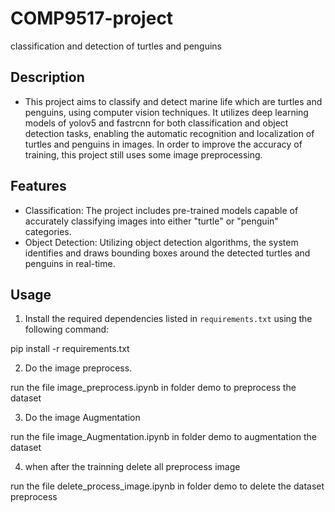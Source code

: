 # COMP9517-project 
classification and detection of turtles and penguins

## Description
- This project aims to classify and detect marine life which are turtles and penguins, using computer vision techniques. It utilizes deep learning models of yolov5 and fastrcnn for both classification and object detection tasks, enabling the automatic recognition and localization of turtles and penguins in images. In order to improve the accuracy of training, this project still uses some image preprocessing.

## Features
- Classification: The project includes pre-trained models capable of accurately classifying images into either "turtle" or "penguin" categories.
- Object Detection: Utilizing object detection algorithms, the system identifies and draws bounding boxes around the detected turtles and penguins in real-time.


## Usage

1. Install the required dependencies listed in `requirements.txt` using the following command:

pip install -r requirements.txt

2. Do the image preprocess.

run the file image_preprocess.ipynb in folder demo to preprocess the dataset

3. Do the image Augmentation

run the file image_Augmentation.ipynb in folder demo to augmentation the dataset

4. when after the trainning delete all preprocess image

run the file delete_process_image.ipynb in folder demo to delete the dataset preprocess




